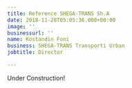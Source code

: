 ```yaml
---
title: Reference SHEGA-TRANS Sh.A
date: 2018-11-28T05:05:36.000+00:00
image: ''
businessurl: ''
name: Kostandin Foni
business: SHEGA-TRANS Transporti Urban
jobtitle: Director

---
```

Under Construction!